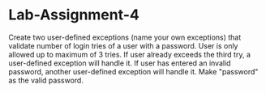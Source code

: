 # Lab-Assignment-4

Create two user-defined exceptions (name your own exceptions)  that validate number of login tries of a user with a password.  User is only allowed up to maximum of 3 tries.  If user already exceeds the third try, a user-defined exception will handle it.  If user has entered an invalid password, another user-defined exception will handle it.  Make "password" as the valid password.